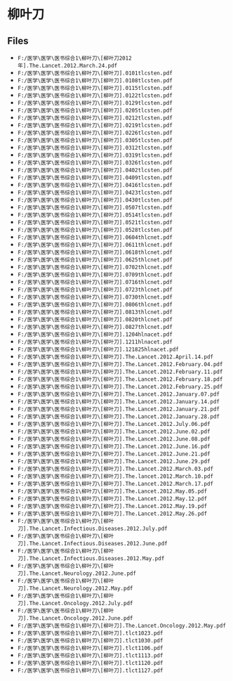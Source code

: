 # 柳叶刀

## Files

- `F:/医学\医学\医书综合1\柳叶刀\[柳叶刀2012年].The.Lancet.2012.March.24.pdf`
- `F:/医学\医学\医书综合1\柳叶刀\[柳叶刀].0101tlcsten.pdf`
- `F:/医学\医学\医书综合1\柳叶刀\[柳叶刀].0108tlcsten.pdf`
- `F:/医学\医学\医书综合1\柳叶刀\[柳叶刀].0115tlcsten.pdf`
- `F:/医学\医学\医书综合1\柳叶刀\[柳叶刀].0122tlcsten.pdf`
- `F:/医学\医学\医书综合1\柳叶刀\[柳叶刀].0129tlcsten.pdf`
- `F:/医学\医学\医书综合1\柳叶刀\[柳叶刀].0205tlcsten.pdf`
- `F:/医学\医学\医书综合1\柳叶刀\[柳叶刀].0212tlcsten.pdf`
- `F:/医学\医学\医书综合1\柳叶刀\[柳叶刀].0219tlcsten.pdf`
- `F:/医学\医学\医书综合1\柳叶刀\[柳叶刀].0226tlcsten.pdf`
- `F:/医学\医学\医书综合1\柳叶刀\[柳叶刀].0305tlcsten.pdf`
- `F:/医学\医学\医书综合1\柳叶刀\[柳叶刀].0312tlcsten.pdf`
- `F:/医学\医学\医书综合1\柳叶刀\[柳叶刀].0319tlcsten.pdf`
- `F:/医学\医学\医书综合1\柳叶刀\[柳叶刀].0326tlcsten.pdf`
- `F:/医学\医学\医书综合1\柳叶刀\[柳叶刀].0402tlcsten.pdf`
- `F:/医学\医学\医书综合1\柳叶刀\[柳叶刀].0409tlcsten.pdf`
- `F:/医学\医学\医书综合1\柳叶刀\[柳叶刀].0416tlcsten.pdf`
- `F:/医学\医学\医书综合1\柳叶刀\[柳叶刀].0423tlcsten.pdf`
- `F:/医学\医学\医书综合1\柳叶刀\[柳叶刀].0430tlcsten.pdf`
- `F:/医学\医学\医书综合1\柳叶刀\[柳叶刀].0507tlcsten.pdf`
- `F:/医学\医学\医书综合1\柳叶刀\[柳叶刀].0514tlcsten.pdf`
- `F:/医学\医学\医书综合1\柳叶刀\[柳叶刀].0521tlcsten.pdf`
- `F:/医学\医学\医书综合1\柳叶刀\[柳叶刀].0528tlcsten.pdf`
- `F:/医学\医学\医书综合1\柳叶刀\[柳叶刀].0604thlcnet.pdf`
- `F:/医学\医学\医书综合1\柳叶刀\[柳叶刀].0611thlcnet.pdf`
- `F:/医学\医学\医书综合1\柳叶刀\[柳叶刀].0618thlcnet.pdf`
- `F:/医学\医学\医书综合1\柳叶刀\[柳叶刀].0625thlcnet.pdf`
- `F:/医学\医学\医书综合1\柳叶刀\[柳叶刀].0702thlcnet.pdf`
- `F:/医学\医学\医书综合1\柳叶刀\[柳叶刀].0709thlcnet.pdf`
- `F:/医学\医学\医书综合1\柳叶刀\[柳叶刀].0716thlcnet.pdf`
- `F:/医学\医学\医书综合1\柳叶刀\[柳叶刀].0723thlcnet.pdf`
- `F:/医学\医学\医书综合1\柳叶刀\[柳叶刀].0730thlcnet.pdf`
- `F:/医学\医学\医书综合1\柳叶刀\[柳叶刀].0806thlcnet.pdf`
- `F:/医学\医学\医书综合1\柳叶刀\[柳叶刀].0813thlcnet.pdf`
- `F:/医学\医学\医书综合1\柳叶刀\[柳叶刀].0820thlcnet.pdf`
- `F:/医学\医学\医书综合1\柳叶刀\[柳叶刀].0827thlcnet.pdf`
- `F:/医学\医学\医书综合1\柳叶刀\[柳叶刀].1204hlnacet.pdf`
- `F:/医学\医学\医书综合1\柳叶刀\[柳叶刀].1211hlnacet.pdf`
- `F:/医学\医学\医书综合1\柳叶刀\[柳叶刀].121825hlnacet.pdf`
- `F:/医学\医学\医书综合1\柳叶刀\[柳叶刀].The.Lancet.2012.April.14.pdf`
- `F:/医学\医学\医书综合1\柳叶刀\[柳叶刀].The.Lancet.2012.February.04.pdf`
- `F:/医学\医学\医书综合1\柳叶刀\[柳叶刀].The.Lancet.2012.February.11.pdf`
- `F:/医学\医学\医书综合1\柳叶刀\[柳叶刀].The.Lancet.2012.February.18.pdf`
- `F:/医学\医学\医书综合1\柳叶刀\[柳叶刀].The.Lancet.2012.February.25.pdf`
- `F:/医学\医学\医书综合1\柳叶刀\[柳叶刀].The.Lancet.2012.January.07.pdf`
- `F:/医学\医学\医书综合1\柳叶刀\[柳叶刀].The.Lancet.2012.January.14.pdf`
- `F:/医学\医学\医书综合1\柳叶刀\[柳叶刀].The.Lancet.2012.January.21.pdf`
- `F:/医学\医学\医书综合1\柳叶刀\[柳叶刀].The.Lancet.2012.January.28.pdf`
- `F:/医学\医学\医书综合1\柳叶刀\[柳叶刀].The.Lancet.2012.July.06.pdf`
- `F:/医学\医学\医书综合1\柳叶刀\[柳叶刀].The.Lancet.2012.June.02.pdf`
- `F:/医学\医学\医书综合1\柳叶刀\[柳叶刀].The.Lancet.2012.June.08.pdf`
- `F:/医学\医学\医书综合1\柳叶刀\[柳叶刀].The.Lancet.2012.June.16.pdf`
- `F:/医学\医学\医书综合1\柳叶刀\[柳叶刀].The.Lancet.2012.June.21.pdf`
- `F:/医学\医学\医书综合1\柳叶刀\[柳叶刀].The.Lancet.2012.June.29.pdf`
- `F:/医学\医学\医书综合1\柳叶刀\[柳叶刀].The.Lancet.2012.March.03.pdf`
- `F:/医学\医学\医书综合1\柳叶刀\[柳叶刀].The.lancet.2012.March.10.pdf`
- `F:/医学\医学\医书综合1\柳叶刀\[柳叶刀].The.Lancet.2012.March.17.pdf`
- `F:/医学\医学\医书综合1\柳叶刀\[柳叶刀].The.Lancet.2012.May.05.pdf`
- `F:/医学\医学\医书综合1\柳叶刀\[柳叶刀].The.Lancet.2012.May.12.pdf`
- `F:/医学\医学\医书综合1\柳叶刀\[柳叶刀].The.Lancet.2012.May.19.pdf`
- `F:/医学\医学\医书综合1\柳叶刀\[柳叶刀].The.Lancet.2012.May.26.pdf`
- `F:/医学\医学\医书综合1\柳叶刀\[柳叶刀].The.Lancet.Infectious.Diseases.2012.July.pdf`
- `F:/医学\医学\医书综合1\柳叶刀\[柳叶刀].The.Lancet.Infectious.Diseases.2012.June.pdf`
- `F:/医学\医学\医书综合1\柳叶刀\[柳叶刀].The.Lancet.Infectious.Diseases.2012.May.pdf`
- `F:/医学\医学\医书综合1\柳叶刀\[柳叶刀].The.Lancet.Neurology.2012.June.pdf`
- `F:/医学\医学\医书综合1\柳叶刀\[柳叶刀].The.Lancet.Neurology.2012.May.pdf`
- `F:/医学\医学\医书综合1\柳叶刀\[柳叶刀].The.Lancet.Oncology.2012.July.pdf`
- `F:/医学\医学\医书综合1\柳叶刀\[柳叶刀].The.Lancet.Oncology.2012.June.pdf`
- `F:/医学\医学\医书综合1\柳叶刀\[柳叶刀].The.Lancet.Oncology.2012.May.pdf`
- `F:/医学\医学\医书综合1\柳叶刀\[柳叶刀].tlct1023.pdf`
- `F:/医学\医学\医书综合1\柳叶刀\[柳叶刀].tlct1030.pdf`
- `F:/医学\医学\医书综合1\柳叶刀\[柳叶刀].tlct1106.pdf`
- `F:/医学\医学\医书综合1\柳叶刀\[柳叶刀].tlct1113.pdf`
- `F:/医学\医学\医书综合1\柳叶刀\[柳叶刀].tlct1120.pdf`
- `F:/医学\医学\医书综合1\柳叶刀\[柳叶刀].tlct1127.pdf`
